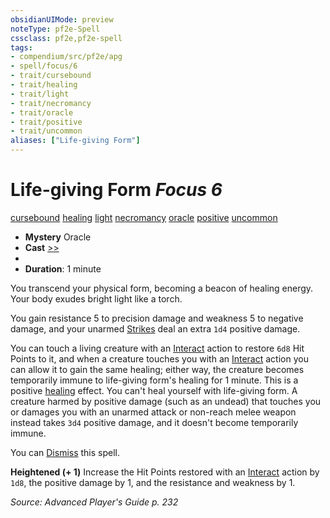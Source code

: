 ```yaml
---
obsidianUIMode: preview
noteType: pf2e-Spell
cssclass: pf2e,pf2e-spell
tags:
- compendium/src/pf2e/apg
- spell/focus/6
- trait/cursebound
- trait/healing
- trait/light
- trait/necromancy
- trait/oracle
- trait/positive
- trait/uncommon
aliases: ["Life-giving Form"]
---
```

# Life-giving Form *Focus 6*   
[cursebound](rules/traits/cursebound-apg.md "Cursebound Spell Trait")  [healing](rules/traits/healing.md "Healing Effect Trait")  [light](rules/traits/light.md "Light Effect Trait")  [necromancy](rules/traits/necromancy.md "Necromancy School Trait")  [oracle](rules/traits/oracle-apg.md "Oracle Class Trait")  [positive](rules/traits/positive.md "Positive Energy & Element Trait")  [uncommon](rules/traits/uncommon.md "Uncommon Rarity Trait")  

- **Mystery** Oracle
- **Cast** [>>](rules/core-rulebook/chapter-9-playing-the-game.md#Actions "Two-Action") 
- 
- **Duration**: 1 minute

You transcend your physical form, becoming a beacon of healing energy. Your body exudes bright light like a torch.

You gain resistance 5 to precision damage and weakness 5 to negative damage, and your unarmed [Strikes](rules/actions/strike.md) deal an extra `1d4` positive damage.

You can touch a living creature with an [Interact](rules/actions/interact.md) action to restore `6d8` Hit Points to it, and when a creature touches you with an [Interact](rules/actions/interact.md) action you can allow it to gain the same healing; either way, the creature becomes temporarily immune to life-giving form's healing for 1 minute. This is a positive [healing](rules/traits/healing.md "Healing Effect Trait") effect. You can't heal yourself with life-giving form. A creature harmed by positive damage (such as an undead) that touches you or damages you with an unarmed attack or non-reach melee weapon instead takes `3d4` positive damage, and it doesn't become temporarily immune.

You can [Dismiss](rules/actions/dismiss.md) this spell.

**Heightened (+ 1)** Increase the Hit Points restored with an [Interact](rules/actions/interact.md) action by `1d8`, the positive damage by 1, and the resistance and weakness by 1.

*Source: Advanced Player's Guide p. 232*